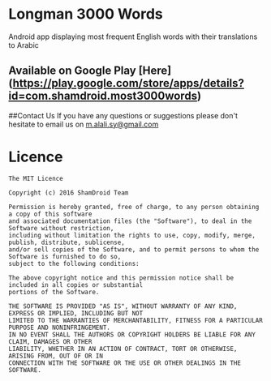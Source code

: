 # Longman 3000 Words
Android app displaying most frequent English words with their translations to Arabic
 
 
## Available on Google Play [Here] (https://play.google.com/store/apps/details?id=com.shamdroid.most3000words)
 
 
 
##Contact Us 
 If you have any questions or suggestions please don't hesitate to email us on [m.alali.sy@gmail.com](mailto:m.alali.sy@gmail.com)
 



# Licence
```
The MIT Licence

Copyright (c) 2016 ShamDroid Team

Permission is hereby granted, free of charge, to any person obtaining a copy of this software 
and associated documentation files (the "Software"), to deal in the Software without restriction,
including without limitation the rights to use, copy, modify, merge, publish, distribute, sublicense,
and/or sell copies of the Software, and to permit persons to whom the Software is furnished to do so,
subject to the following conditions:

The above copyright notice and this permission notice shall be included in all copies or substantial 
portions of the Software.

THE SOFTWARE IS PROVIDED "AS IS", WITHOUT WARRANTY OF ANY KIND, EXPRESS OR IMPLIED, INCLUDING BUT NOT
LIMITED TO THE WARRANTIES OF MERCHANTABILITY, FITNESS FOR A PARTICULAR PURPOSE AND NONINFRINGEMENT.
IN NO EVENT SHALL THE AUTHORS OR COPYRIGHT HOLDERS BE LIABLE FOR ANY CLAIM, DAMAGES OR OTHER
LIABILITY, WHETHER IN AN ACTION OF CONTRACT, TORT OR OTHERWISE, ARISING FROM, OUT OF OR IN
CONNECTION WITH THE SOFTWARE OR THE USE OR OTHER DEALINGS IN THE SOFTWARE.
```
